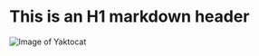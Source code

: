 # This is an H1 markdown header
![Image of Yaktocat](https://octodex.github.com/images/yaktocat.png)
